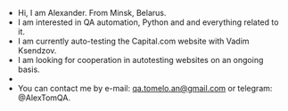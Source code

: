 - Hi, I am Alexander. From Minsk, Belarus.
- I am interested in QA automation, Python and and everything related to it.
- I am currently auto-testing the Capital.com website with Vadim Ksendzov.
- I am looking for cooperation in autotesting websites on an ongoing basis.
- 
- You can contact me by e-mail: qa.tomelo.an@gmail.com or telegram: @AlexTomQA.

<!---
AlexTom22/AlexTom22 is a ✨ special ✨ repository because its `README.md` (this file) appears on your GitHub profile.
You can click the Preview link to take a look at your changes.
--->
